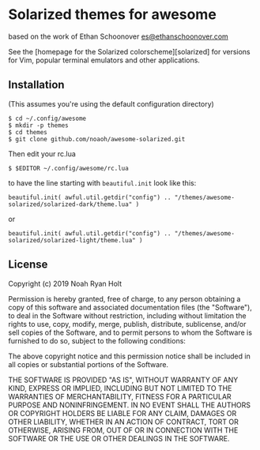 Solarized themes for awesome
============================
based on the work of Ethan Schoonover <es@ethanschoonover.com>

See the [homepage for the Solarized colorscheme][solarized] for versions for
Vim, popular terminal emulators and other applications.

Installation
------------
(This assumes you're using the default configuration directory)
```
$ cd ~/.config/awesome
$ mkdir -p themes
$ cd themes
$ git clone github.com/noaoh/awesome-solarized.git
```

Then edit your rc.lua
```
$ $EDITOR ~/.config/awesome/rc.lua
```

to have the line starting with `beautiful.init` look like this:
```
beautiful.init( awful.util.getdir("config") .. "/themes/awesome-solarized/solarized-dark/theme.lua" )
```
or
```
beautiful.init( awful.util.getdir("config") .. "/themes/awesome-solarized/solarized-light/theme.lua" )
```

License
-------
Copyright (c) 2019 Noah Ryan Holt

Permission is hereby granted, free of charge, to any person obtaining a copy
of this software and associated documentation files (the "Software"), to deal
in the Software without restriction, including without limitation the rights
to use, copy, modify, merge, publish, distribute, sublicense, and/or sell
copies of the Software, and to permit persons to whom the Software is
furnished to do so, subject to the following conditions:

The above copyright notice and this permission notice shall be included in
all copies or substantial portions of the Software.

THE SOFTWARE IS PROVIDED "AS IS", WITHOUT WARRANTY OF ANY KIND, EXPRESS OR
IMPLIED, INCLUDING BUT NOT LIMITED TO THE WARRANTIES OF MERCHANTABILITY,
FITNESS FOR A PARTICULAR PURPOSE AND NONINFRINGEMENT. IN NO EVENT SHALL THE
AUTHORS OR COPYRIGHT HOLDERS BE LIABLE FOR ANY CLAIM, DAMAGES OR OTHER
LIABILITY, WHETHER IN AN ACTION OF CONTRACT, TORT OR OTHERWISE, ARISING FROM,
OUT OF OR IN CONNECTION WITH THE SOFTWARE OR THE USE OR OTHER DEALINGS IN
THE SOFTWARE.
